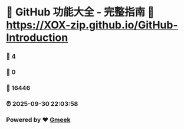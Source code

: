 # 🌟 GitHub 功能大全 - 完整指南 :link: https://XOX-zip.github.io/GitHub-Introduction 
### :page_facing_up: [4](https://XOX-zip.github.io/GitHub-Introduction/tag.html) 
### :speech_balloon: 0 
### :hibiscus: 16446 
### :alarm_clock: 2025-09-30 22:03:58 
### Powered by :heart: [Gmeek](https://github.com/Meekdai/Gmeek)
